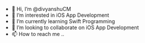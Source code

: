 - 👋 Hi, I’m @divyanshuCM
- 👀 I’m interested in iOS App Development
- 🌱 I’m currently learning Swift Programming
- 💞️ I’m looking to collaborate on iOS App Development
- 📫 How to reach me ..

<!---
divyanshuCM/divyanshuCM is a ✨ special ✨ repository because its `README.md` (this file) appears on your GitHub profile.
You can click the Preview link to take a look at your changes.
--->
